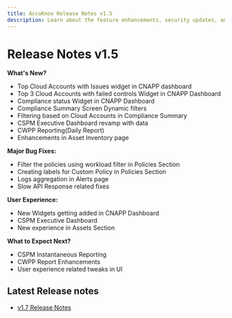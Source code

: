 ```yaml
---
title: AccuKnox Release Notes v1.5
description: Learn about the feature enhancements, security updates, and bug fixes introduced in AccuKnox v1.5 for improved cloud security.
---
```


# **Release Notes v1.5**

**What's New?**

+ Top Cloud Accounts with Issues widget in CNAPP dashboard
+ Top 3 Cloud Accounts with failed controls Widget in CNAPP Dashboard
+ Compliance status Widget in CNAPP Dashboard
+ Compliance Summary Screen Dynamic filters
+ Filtering based on Cloud Accounts in Compliance Summary
+ CSPM Executive Dashboard revamp with data
+ CWPP Reporting(Daily Report)
+ Enhancements in Asset Inventory page

**Major Bug Fixes:**

+ Filter the policies using workload filter in Policies Section
+ Creating labels for Custom Policy in Policies Section
+ Logs aggregation in Alerts page
+ Slow API Response related fixes

**User Experience:**

+ New Widgets getting added in CNAPP Dashboard
+ CSPM Executive Dashboard
+ New experience in Assets Section

**What to Expect Next?**

+ CSPM Instantaneous Reporting
+ CWPP Report Enhancements
+ User experience related tweaks in UI


## **Latest Release notes**
+ [v1.7 Release Notes](./../getting-started/1-7-release.md)
